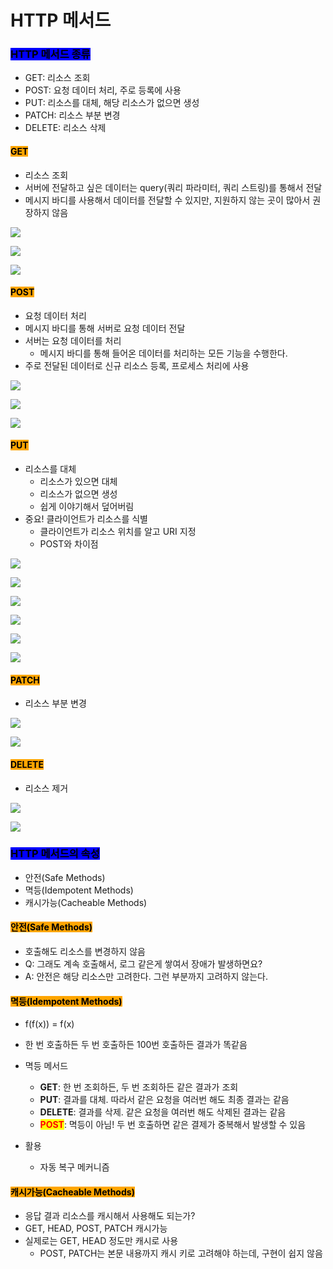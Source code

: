 # HTTP 메서드

### <mark style="background-color:blue;">HTTP 메서드 종류</mark>

* GET: 리소스 조회
* POST: 요청 데이터 처리, 주로 등록에 사용
* PUT: 리소스를 대체, 해당 리소스가 없으면 생성
* PATCH: 리소스 부분 변경
* DELETE: 리소스 삭제



#### <mark style="background-color:orange;">GET</mark>

* 리소스 조회
* 서버에 전달하고 싶은 데이터는 query(쿼리 파라미터, 쿼리 스트링)를 통해서 전달
* 메시지 바디를 사용해서 데이터를 전달할 수 있지만, 지원하지 않는 곳이 많아서 권장하지 않음

![](<../.gitbook/assets/image (8).png>)

![](<../.gitbook/assets/image (10).png>)

![](<../.gitbook/assets/image (30).png>)



#### <mark style="background-color:orange;">POST</mark>

* 요청 데이터 처리&#x20;
* 메시지 바디를 통해 서버로 요청 데이터 전달&#x20;
* 서버는 요청 데이터를 처리&#x20;
  * 메시지 바디를 통해 들어온 데이터를 처리하는 모든 기능을 수행한다.&#x20;
* 주로 전달된 데이터로 신규 리소스 등록, 프로세스 처리에 사용

![](<../.gitbook/assets/image (36).png>)

![](<../.gitbook/assets/image (9).png>)

![](<../.gitbook/assets/image (1).png>)



#### <mark style="background-color:orange;">PUT</mark>

* 리소스를 대체&#x20;
  * 리소스가 있으면 대체
  * 리소스가 없으면 생성
  * 쉽게 이야기해서 덮어버림
* 중요! 클라이언트가 리소스를 식별
  * 클라이언트가 리소스 위치를 알고 URI 지정
  * POST와 차이점

![](<../.gitbook/assets/image (12).png>)

![](<../.gitbook/assets/image (22).png>)

![](<../.gitbook/assets/image (11).png>)

![](<../.gitbook/assets/image (15).png>)

![](<../.gitbook/assets/image (2).png>)

![](<../.gitbook/assets/image (16).png>)



#### <mark style="background-color:orange;">PATCH</mark>&#x20;

* 리소스 부분 변경

![](<../.gitbook/assets/image (29).png>)

![](<../.gitbook/assets/image (23).png>)



#### <mark style="background-color:orange;">DELETE</mark>

* 리소스 제거

![](<../.gitbook/assets/image (4).png>)

![](<../.gitbook/assets/image (13).png>)



### <mark style="background-color:blue;">HTTP 메서드의 속성</mark>

* 안전(Safe Methods)
* 멱등(Idempotent Methods)
* 캐시가능(Cacheable Methods)



#### <mark style="background-color:orange;">안전(Safe Methods)</mark>

* 호출해도 리소스를 변경하지 않음
* Q: 그래도 계속 호출해서, 로그 같은게 쌓여서 장애가 발생하면요?&#x20;
* A: 안전은 해당 리소스만 고려한다. 그런 부분까지 고려하지 않는다.

#### <mark style="background-color:orange;">멱등(Idempotent Methods)</mark>

* f(f(x)) = f(x)
* 한 번 호출하든 두 번 호출하든 100번 호출하든 결과가 똑같음
*   멱등 메서드

    * **GET**: 한 번 조회하든, 두 번 조회하든 같은 결과가 조회
    * **PUT**: 결과를 대체. 따라서 같은 요청을 여러번 해도 최종 결과는 같음
    * **DELETE**: 결과를 삭제. 같은 요청을 여러번 해도 삭제된 결과는 같음
    * <mark style="color:red;">**POST**</mark>: 멱등이 아님! 두 번 호출하면 같은 결제가 중복해서 발생할 수 있음


* 활용&#x20;
  * 자동 복구 메커니즘

#### <mark style="background-color:orange;">캐시가능(Cacheable Methods)</mark>

* 응답 결과 리소스를 캐시해서 사용해도 되는가?
* GET, HEAD, POST, PATCH 캐시가능
* 실제로는 GET, HEAD 정도만 캐시로 사용
  * POST, PATCH는 본문 내용까지 캐시 키로 고려해야 하는데, 구현이 쉽지 않음
